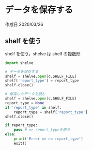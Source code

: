 # データを保存する

作成日 2020/03/26

## shelf を使う

shelf を使う。shelve は shelf の複数形

```python
import shelve

# データを保存する
shelf = shelve.open(c.SHELF_FILE)
shelf['report_type'] = report_type
shelf.close()

# 保存したデータを読む
shelf = shelve.open(c.SHELF_FILE)
report_type = None
if 'report_type' in shelf:
    report_type = shelf['report_type']
shelf.close()

if report_type:
    pass # => report_typeを使う
else:
    print('Error => no report_type')
    exit()
```
